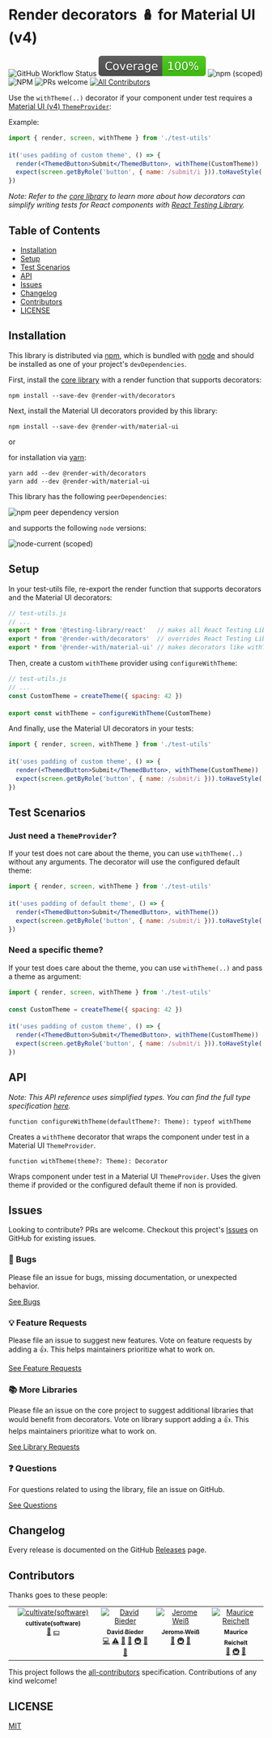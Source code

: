 # Render decorators 🪆 for Material UI (v4)

![GitHub Workflow Status](https://img.shields.io/github/actions/workflow/status/cultivate-software/render-with-material-ui/release.yml?branch=main)
![Code Coverage](docs/coverage-badge.svg)
![npm (scoped)](https://img.shields.io/npm/v/@render-with/material-ui)
![NPM](https://img.shields.io/npm/l/@render-with/material-ui)
![PRs welcome](https://img.shields.io/badge/PRs-welcome-bright%20green)
[![All Contributors](https://img.shields.io/github/all-contributors/cultivate-software/render-with-decorators?color=orange)](#contributors)

Use the `withTheme(..)` decorator if your component under test requires a [Material UI (v4) `ThemeProvider`](https://v4.mui.com/getting-started/installation/):

Example:

```jsx
import { render, screen, withTheme } from './test-utils'

it('uses padding of custom theme', () => {
  render(<ThemedButton>Submit</ThemedButton>, withTheme(CustomTheme))
  expect(screen.getByRole('button', { name: /submit/i })).toHaveStyle('padding: 42px')
})
```

_Note: Refer to the [core library](https://github.com/cultivate-software/render-with-decorators) to learn more about how decorators can simplify writing tests for React components with [React Testing Library](https://www.npmjs.com/package/@testing-library/react)._

## Table of Contents

- [Installation](#installation)
- [Setup](#setup)
- [Test Scenarios](#test-scenarios)
- [API](#api)
- [Issues](#issues)
- [Changelog](#changelog)
- [Contributors](#contributors)
- [LICENSE](#license)

## Installation

This library is distributed via [npm](https://www.npmjs.com/), which is bundled with [node](https://nodejs.org/) and should be installed as one of your project's `devDependencies`.

First, install the [core library](https://github.com/cultivate-software/render-with-decorators) with a render function that supports decorators:

```shell
npm install --save-dev @render-with/decorators
```

Next, install the Material UI decorators provided by this library:

```shell
npm install --save-dev @render-with/material-ui
```

or

for installation via [yarn](https://classic.yarnpkg.com/):

```shell
yarn add --dev @render-with/decorators
yarn add --dev @render-with/material-ui
```

This library has the following `peerDependencies`:

![npm peer dependency version](https://img.shields.io/npm/dependency-version/@render-with/material-ui/peer/@material-ui/core)

and supports the following `node` versions:

![node-current (scoped)](https://img.shields.io/node/v/@render-with/material-ui)

## Setup

In your test-utils file, re-export the render function that supports decorators and the Material UI decorators:

```javascript
// test-utils.js
// ...
export * from '@testing-library/react'   // makes all React Testing Library's exports available
export * from '@render-with/decorators'  // overrides React Testing Library's render function
export * from '@render-with/material-ui' // makes decorators like withTheme(..) available
```

Then, create a custom `withTheme` provider using `configureWithTheme`:

```javascript
// test-utils.js
// ...
const CustomTheme = createTheme({ spacing: 42 })

export const withTheme = configureWithTheme(CustomTheme)
```

And finally, use the Material UI decorators in your tests:

```jsx
import { render, screen, withTheme } from './test-utils'

it('uses padding of custom theme', () => {
  render(<ThemedButton>Submit</ThemedButton>, withTheme(CustomTheme))
  expect(screen.getByRole('button', { name: /submit/i })).toHaveStyle('padding: 42px')
})
```

## Test Scenarios

### Just need a `ThemeProvider`?

If your test does not care about the theme, you can use `withTheme(..)` without any arguments. The decorator will use the configured default theme:

```jsx
import { render, screen, withTheme } from './test-utils'

it('uses padding of default theme', () => {
  render(<ThemedButton>Submit</ThemedButton>, withTheme())
  expect(screen.getByRole('button', { name: /submit/i })).toHaveStyle('padding: 8px')
})
```

### Need a specific theme?

If your test does care about the theme, you can use `withTheme(..)` and pass a theme as argument:

```jsx
import { render, screen, withTheme } from './test-utils'

const CustomTheme = createTheme({ spacing: 42 })

it('uses padding of custom theme', () => {
  render(<ThemedButton>Submit</ThemedButton>, withTheme(CustomTheme))
  expect(screen.getByRole('button', { name: /submit/i })).toHaveStyle('padding: 42px')
})
```

## API

_Note: This API reference uses simplified types. You can find the full type specification [here](https://github.com/cultivate-software/render-with-material-ui/blob/main/types/index.d.ts)._

```
function configureWithTheme(defaultTheme?: Theme): typeof withTheme
```

Creates a `withTheme` decorator that wraps the component under test in a Material UI `ThemeProvider`.

```
function withTheme(theme?: Theme): Decorator
```

Wraps component under test in a Material UI `ThemeProvider`. Uses the given theme if provided or the configured default theme if non is provided.

## Issues

Looking to contribute? PRs are welcome. Checkout this project's [Issues](https://github.com/cultivate-software/render-with-material-ui/issues?q=is%3Aissue+is%3Aopen) on GitHub for existing issues.

### 🐛 Bugs

Please file an issue for bugs, missing documentation, or unexpected behavior.

[See Bugs](https://github.com/cultivate-software/render-with-material-ui/issues?q=is%3Aissue+label%3Abug+is%3Aopen+sort%3Acreated-desc)

### 💡 Feature Requests

Please file an issue to suggest new features. Vote on feature requests by adding a 👍. This helps maintainers prioritize what to work on.

[See Feature Requests](https://github.com/cultivate-software/render-with-material-ui/issues?q=is%3Aissue+label%3Aenhancement+sort%3Areactions-%2B1-desc+is%3Aopen)

### 📚 More Libraries

Please file an issue on the core project to suggest additional libraries that would benefit from decorators. Vote on library support adding a 👍. This helps maintainers prioritize what to work on.

[See Library Requests](https://github.com/cultivate-software/render-with-decorators/issues?q=is%3Aissue+label%3Alibrary+sort%3Areactions-%2B1-desc+is%3Aopen)

### ❓ Questions

For questions related to using the library, file an issue on GitHub.

[See Questions](https://github.com/cultivate-software/render-with-material-ui/issues?q=is%3Aissue+label%3Aquestion+sort%3Areactions-%2B1-desc)

## Changelog

Every release is documented on the GitHub [Releases](https://github.com/cultivate-software/render-with-material-ui/releases) page.

## Contributors

Thanks goes to these people:

<!-- ALL-CONTRIBUTORS-LIST:START - Do not remove or modify this section -->
<!-- prettier-ignore-start -->
<!-- markdownlint-disable -->
<table>
  <tbody>
    <tr>
      <td align="center" valign="top" width="14.28%"><a href="https://cultivate.software"><img src="https://avatars.githubusercontent.com/u/31018345?v=4?s=100" width="100px;" alt="cultivate(software)"/><br /><sub><b>cultivate(software)</b></sub></a><br /><a href="#business-cultivate(software)" title="Business development">💼</a> <a href="#financial-cultivate(software)" title="Financial">💵</a></td>
      <td align="center" valign="top" width="14.28%"><a href="https://github.com/davidbieder"><img src="https://avatars.githubusercontent.com/u/9366720?v=4?s=100" width="100px;" alt="David Bieder"/><br /><sub><b>David Bieder</b></sub></a><br /><a href="https://github.com/cultivate-software/render-with-decorators/commits?author=davidbieder" title="Code">💻</a> <a href="https://github.com/cultivate-software/render-with-decorators/commits?author=davidbieder" title="Tests">⚠️</a> <a href="https://github.com/cultivate-software/render-with-decorators/commits?author=davidbieder" title="Documentation">📖</a> <a href="https://github.com/cultivate-software/render-with-decorators/pulls?q=is%3Apr+reviewed-by%3Adavidbieder" title="Reviewed Pull Requests">👀</a> <a href="#infra-davidbieder" title="Infrastructure (Hosting, Build-Tools, etc)">🚇</a> <a href="#maintenance-davidbieder" title="Maintenance">🚧</a> <a href="#ideas-davidbieder" title="Ideas, Planning, & Feedback">🤔</a></td>
      <td align="center" valign="top" width="14.28%"><a href="https://github.com/jeromeweiss"><img src="https://avatars.githubusercontent.com/u/59569084?v=4?s=100" width="100px;" alt="Jerome Weiß"/><br /><sub><b>Jerome Weiß</b></sub></a><br /><a href="https://github.com/cultivate-software/render-with-decorators/commits?author=jeromeweiss" title="Documentation">📖</a> <a href="#infra-jeromeweiss" title="Infrastructure (Hosting, Build-Tools, etc)">🚇</a> <a href="#maintenance-jeromeweiss" title="Maintenance">🚧</a></td>
      <td align="center" valign="top" width="14.28%"><a href="https://github.com/mauricereichelt"><img src="https://avatars.githubusercontent.com/u/31188606?v=4?s=100" width="100px;" alt="Maurice Reichelt"/><br /><sub><b>Maurice Reichelt</b></sub></a><br /><a href="https://github.com/cultivate-software/render-with-decorators/commits?author=mauricereichelt" title="Documentation">📖</a> <a href="#infra-mauricereichelt" title="Infrastructure (Hosting, Build-Tools, etc)">🚇</a> <a href="#maintenance-mauricereichelt" title="Maintenance">🚧</a></td>
    </tr>
  </tbody>
</table>

<!-- markdownlint-restore -->
<!-- prettier-ignore-end -->

<!-- ALL-CONTRIBUTORS-LIST:END -->

This project follows the [all-contributors](https://github.com/all-contributors/all-contributors) specification.
Contributions of any kind welcome!

## LICENSE

[MIT](LICENSE)